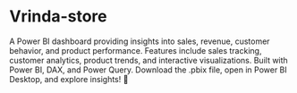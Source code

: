 # Vrinda-store
A Power BI dashboard providing insights into sales, revenue, customer behavior, and product performance. Features include sales tracking, customer analytics, product trends, and interactive visualizations. Built with Power BI, DAX, and Power Query. Download the .pbix file, open in Power BI Desktop, and explore insights! 🚀
